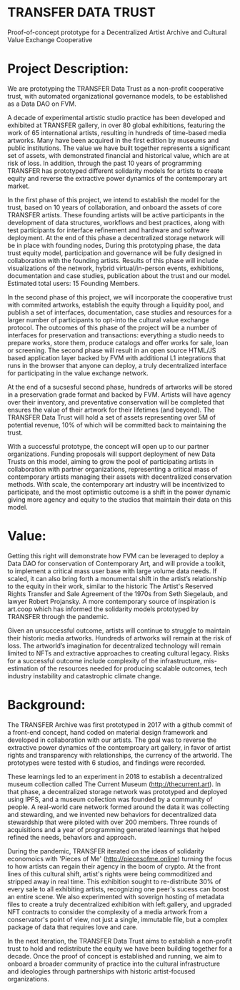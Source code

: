# TRANSFER DATA TRUST
Proof-of-concept prototype for a Decentralized Artist Archive and Cultural Value Exchange Cooperative

# Project Description:
We are prototyping the TRANSFER Data Trust as a non-profit cooperative trust, with automated organizational governance models, to be established as a Data DAO on FVM. 

A decade of experimental artistic studio practice has been developed and exhibited at TRANSFER gallery, in over 80 global exhibitions, featuring the work of 65 international artists, resulting in hundreds of time-based media artworks. Many have been acquired in the first edition by museums and public institutions. The value we have built together represents a significant set of assets, with demonstrated financial and historical value, which are at risk of loss. In addition, through the past 10 years of programming TRANSFER has prototyped different solidarity models for artists to create equity and reverse the extractive power dynamics of the contemporary art market.

In the first phase of this project, we intend to establish the model for the trust, based on 10 years of collaboration, and onboard the assets of core TRANSFER artists. These founding artists will be active participants in the development of data structures, workflows and best practices, along with test participants for interface refinement and hardware and software deployment. At the end of this phase a decentralized storage network will be in place with founding nodes, During this prototyping phase, the data trust equity model, participation and governance will be fully designed in collaboration with the founding artists. Results of this phase will include visualizations of the network, hybrid virtual/in-person events, exhibitions, documentation and case studies, publication about the trust and our model. Estimated total users: 15 Founding Members.

In the second phase of this project, we will incorporate the cooperative trust with commited artworks, establish the equity through a liquidity pool, and publish a set of interfaces, documentation, case studies and resources for a larger number of participants to opt-into the cultural value exchange protocol. The outcomes of this phase of the project will be a number of interfaces for preservation and transactions: everything a studio needs to prepare works, store them, produce catalogs and offer works for sale, loan or screening. The second phase will result in an open source HTML/JS based application layer backed by FVM with additional L1 integrations that runs in the browser that anyone can deploy, a truly decentralized interface for participating in the value exchange network. 

At the end of a sucsesful second phase, hundreds of artworks will be stored in a preservation grade format and backed by FVM. Artists will have agency over their inventory, and preventative conservation will be completed that ensures the value of their artwork for their lifetimes (and beyond). The TRANSFER Data Trust will hold a set of assets representing over 5M of potential revenue, 10% of which will be committed back to maintaining the trust.

With a successful prototype, the concept will open up to our partner organizations. Funding proposals will support deployment of new Data Trusts on this model, aiming to grow the pool of participating artists in collaboration with partner organizations, representing a critical mass of contemporary artists managing their assets with decentralized conservation methods. With scale, the contemporary art industry will be incentivized to participate, and the most optimistic outcome is a shift in the power dynamic giving more agency and equity to the studios that maintain their data on this model.

# Value:
Getting this right will demonstrate how FVM can be leveraged to deploy a Data DAO for conservation of Contemporary Art, and will provide a toolkit, to implement a critical mass user base with large volume data needs. If scaled, it can also bring forth a monumental shift in the artist’s relationship to the equity in their work, similar to the historic The Artist's Reserved Rights Transfer and Sale Agreement of the 1970s from Seth Siegelaub, and lawyer Robert Projansky. A more contemporary source of inspiration is art.coop which has informed the solidarity models prototyped by TRANSFER through the pandemic.

Given an unsuccessful outcome, artists will continue to struggle to maintain their historic media artworks. Hundreds of artworks will remain at the risk of loss. The artworld’s imagination for decentralized technology will remain limited to NFTs and extractive approaches to creating cultural legacy. Risks for a successful outcome include complexity of the infrastructure, mis-estimation of the resources needed for producing scalable outcomes, tech industry instability and catastrophic climate change.

# Background:
The TRANSFER Archive was first prototyped in 2017 with a github commit of a front-end concept, hand coded on material design framework and developed in collaboration with our artists. The goal was to reverse the extractive power dynamics of the contemproary art gallery, in favor of artist rights and transparency with relationships, the currency of the artworld. The prototypes were tested with 6 studios, and findings were recorded. 

These learnings led to an experiment in 2018 to establish a decentralized museum collection called The Current Museum (http://thecurrent.art). In that phase, a decentralized storage network was prototyped and deployed using IPFS, and a museum collection was founded by a community of people. A real-world care network formed around the data it was collecting and stewarding, and we invented new behaviors for decentralized data stewardship that were piloted with over 200 members. Three rounds of acquisitions and a year of programming generated learnings that helped refined the needs, behaviors and approach. 

During the pandemic, TRANSFER iterated on the ideas of solidarity economoics with 'Pieces of Me' (http://piecesofme.online) turning the focus to how artists can regain their agency in the boom of crypto. At the front lines of this cultural shift, artist's rights were being commoditized and stripped away in real time. This exhibition sought to re-distribute 30% of every sale to all exhibiting artists, recognizing one peer's sucess can boost an entire scene. We also experimented with soverign hosting of metadata files to create a truly decentralized exhibition with left.gallery, and upgraded NFT contracts to consider the complexity of a media artwork from a conservator's point of view, not just a single, immutable file, but a complex package of data that requires love and care.

In the next iteration, the TRANSFER Data Trust aims to establish a non-profit trust to hold and redistribute the equity we have been building together for a decade. Once the proof of concept is established and running, we aim to onboard a broader community of practice into the cultural infrastructure and ideologies through partnerships with historic artist-focused organizations.


